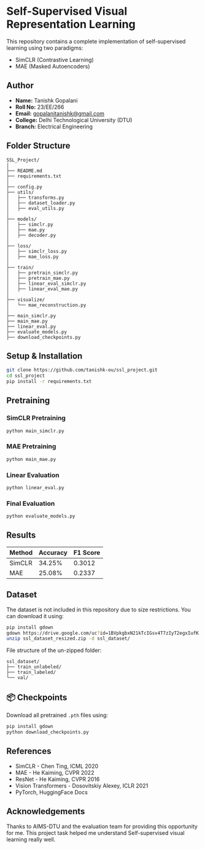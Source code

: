 # Self-Supervised Visual Representation Learning

This repository contains a complete implementation of self-supervised learning using two paradigms:
- SimCLR (Contrastive Learning)
- MAE (Masked Autoencoders)

## Author

- **Name:** Tanishk Gopalani  
- **Roll No:** 23/EE/266  
- **Email:** gopalanitanishk@gmail.com  
- **College:** Delhi Technological University (DTU)  
- **Branch:** Electrical Engineering  

## Folder Structure

```
SSL_Project/
│
├── README.md
├── requirements.txt
│
├── config.py
├── utils/
│   ├── transforms.py
│   ├── dataset_loader.py
│   ├── eval_utils.py
│
├── models/
│   ├── simclr.py
│   ├── mae.py
│   ├── decoder.py
│
├── loss/
│   ├── simclr_loss.py
│   ├── mae_loss.py
│
├── train/
│   ├── pretrain_simclr.py
│   ├── pretrain_mae.py
│   ├── linear_eval_simclr.py
│   ├── linear_eval_mae.py
│
├── visualize/
│   └── mae_reconstruction.py
│
├── main_simclr.py
├── main_mae.py
├── linear_eval.py
├── evaluate_models.py
├── download_checkpoints.py
```

## Setup & Installation

```bash
git clone https://github.com/tanishk-ou/ssl_project.git
cd ssl_project
pip install -r requirements.txt
```

## Pretraining

### SimCLR Pretraining
```bash
python main_simclr.py
```

### MAE Pretraining
```bash
python main_mae.py
```

### Linear Evaluation

```bash
python linear_eval.py
```

### Final Evaluation

```bash
python evaluate_models.py
```

## Results

| Method | Accuracy | F1 Score |
|--------|----------|----------|
| SimCLR | 34.25%   | 0.3012   |
| MAE    | 25.08%   | 0.2337   |

## Dataset

The dataset is not included in this repository due to size restrictions.
You can download it using:
```bash
pip install gdown
gdown https://drive.google.com/uc?id=1BVpkgbxN21kTcIGsv4T7zIyT2egxIufK
unzip ssl_dataset_resized.zip -d ssl_dataset/
```
File structure of the un-zipped folder:
```
ssl_dataset/
├── train_unlabeled/
├── train_labeled/
└── val/
```

## 📦 Checkpoints

Download all pretrained `.pth` files using:

```bash
pip install gdown
python download_checkpoints.py
```

## References

- SimCLR - Chen Ting, ICML 2020
- MAE - He Kaiming, CVPR 2022
- ResNet - He Kaiming, CVPR 2016
- Vision Transformers - Dosovitskiy Alexey, ICLR 2021
- PyTorch, HuggingFace Docs

## Acknowledgements

Thanks to AIMS-DTU and the evaluation team for providing this opportunity for me. This project task helped me understand Self-supervised visual learning really well.
